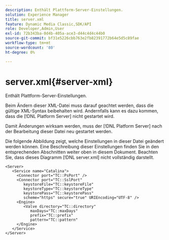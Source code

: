 ```yaml
---
description: Enthält Plattform-Server-Einstellungen.
solution: Experience Manager
title: server.xml
feature: Dynamic Media Classic,SDK/API
role: Developer,Admin,User
exl-id: 72b343ba-0d4b-405a-ace3-d44c4d4c44b0
source-git-commit: bf31e5226cbb763e2fb82391772b64e5d5c89fae
workflow-type: tm+mt
source-wordcount: '80'
ht-degree: 0%

---
```


# server.xml{#server-xml}

Enthält Plattform-Server-Einstellungen.

Beim Ändern dieser XML-Datei muss darauf geachtet werden, dass die gültige XML-Syntax beibehalten wird. Andernfalls kann es dazu kommen, dass die [!DNL Platform Server] nicht gestartet wird.

Damit Änderungen wirksam werden, muss der [!DNL Platform Server] nach der Bearbeitung dieser Datei neu gestartet werden.

Die folgende Abbildung zeigt, welche Einstellungen in dieser Datei geändert werden können. Eine Beschreibung dieser Einstellungen finden Sie in den entsprechenden Abschnitten weiter oben in diesem Dokument. Beachten Sie, dass dieses Diagramm [!DNL server.xml] nicht vollständig darstellt.

```
<Server>
   <Service name="Catalina">
     <Connector port="TC::PsPort" />
     <Connector port="TC::SslPort"
        keystoreFile="TC::keystoreFile"
        keystoreType="TC::keystoreType"
        keystorePass="TC::keystorePass" 
        scheme="https" secure="true" URIEncoding="UTF-8" />
     <Engine>
        <Valve directory="TC::directory" 
           maxDays="TC::maxDays" 
           prefix="TC::prefix" 
           pattern="TC::pattern" 
     </Engine>  
   </Service>
</Server>
```
